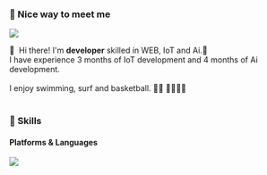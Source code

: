 ### 🤞 Nice way to meet me
<p>
  <a href="mailto:lumn93@gmail.com" target="_blank"><img src="https://img.shields.io/badge/lumn93@gmail.com-EA4335?style=flat-square&logo=Gmail&logoColor=white"/></a>
</p>

<p>
  👋&nbsp; Hi there! I'm <b>developer</b> skilled in WEB, IoT and Ai.🚀<br/>
  I have experience 3 months of IoT development and 4 months of Ai development.<br/><br/>
  I enjoy swimming, surf and basketball. 🏊‍♂️ 🏄‍♂️⛹️‍♂️<br/><br/>
</p>


### 💪 Skills
#### Platforms & Languages
<p>
  <img src="https://img.shields.io/badge/Java-007396?style=flat-square&logo=Java&logoColor=white"/>
</p>
